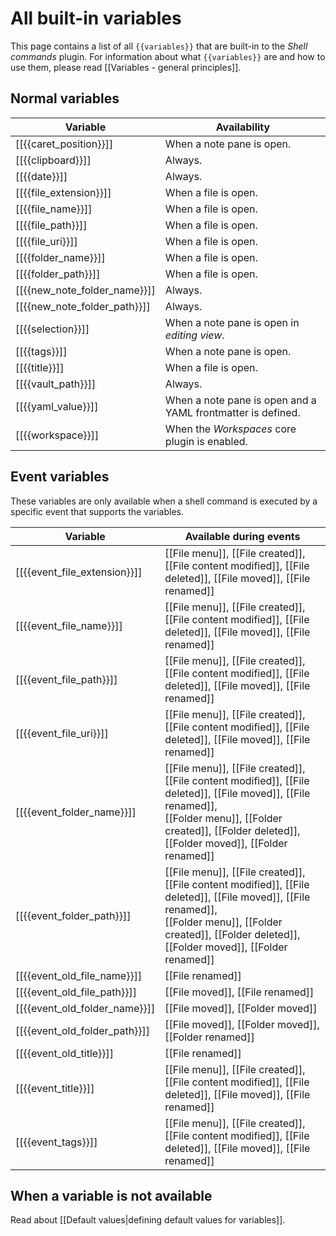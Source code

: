 # All built-in variables

This page contains a list of all `{{variables}}` that are built-in to the *Shell commands* plugin. For information about what `{{variables}}` are and how to use them, please read [[Variables - general principles]].

## Normal variables
| Variable                     | Availability                                                |
| ---------------------------- | ----------------------------------------------------------- |
| [[{{caret_position}}]]       | When a note pane is open.                                   |
| [[{{clipboard}}]]            | Always.                                                     |
| [[{{date}}]]                 | Always.                                                     |
| [[{{file_extension}}]]       | When a file is open.                                        |
| [[{{file_name}}]]            | When a file is open.                                        |
| [[{{file_path}}]]            | When a file is open.                                        |
| [[{{file_uri}}]]             | When a file is open.                                        |
| [[{{folder_name}}]]          | When a file is open.                                        |
| [[{{folder_path}}]]          | When a file is open.                                        |
| [[{{new_note_folder_name}}]] | Always.                                                     |
| [[{{new_note_folder_path}}]] | Always.                                                            |
| [[{{selection}}]]            | When a note pane is open in *editing view*.                 |
| [[{{tags}}]]                 | When a note pane is open.                                   |
| [[{{title}}]]                | When a file is open.                                        |
| [[{{vault_path}}]]           | Always.                                                     |
| [[{{yaml_value}}]]           | When a note pane is open and a YAML frontmatter is defined. |
| [[{{workspace}}]]            | When the *Workspaces* core plugin is enabled.               |

## Event variables
These variables are only available when a shell command is executed by a specific event that supports the variables.

| Variable                      | Available during events                                                                                                                                                                                          |
| ----------------------------- | ---------------------------------------------------------------------------------------------------------------------------------------------------------------------------------------------------------------- |
| [[{{event_file_extension}}]]  | [[File menu]], [[File created]], [[File content modified]], [[File deleted]], [[File moved]], [[File renamed]]                                                                                                   |
| [[{{event_file_name}}]]       | [[File menu]], [[File created]], [[File content modified]], [[File deleted]], [[File moved]], [[File renamed]]                                                                                                   |
| [[{{event_file_path}}]]       | [[File menu]], [[File created]], [[File content modified]], [[File deleted]], [[File moved]], [[File renamed]]                                                                                                   |
| [[{{event_file_uri}}]]        | [[File menu]], [[File created]], [[File content modified]], [[File deleted]], [[File moved]], [[File renamed]]                                                                                                   |
| [[{{event_folder_name}}]]     | [[File menu]], [[File created]], [[File content modified]], [[File deleted]], [[File moved]], [[File renamed]],<br>[[Folder menu]], [[Folder created]], [[Folder deleted]], [[Folder moved]], [[Folder renamed]] |
| [[{{event_folder_path}}]]     | [[File menu]], [[File created]], [[File content modified]], [[File deleted]], [[File moved]], [[File renamed]],<br>[[Folder menu]], [[Folder created]], [[Folder deleted]], [[Folder moved]], [[Folder renamed]] |
| [[{{event_old_file_name}}]]   | [[File renamed]]                                                                                                                                                                                                 |
| [[{{event_old_file_path}}]]   | [[File moved]], [[File renamed]]                                                                                                                                                                                 |
| [[{{event_old_folder_name}}]] | [[File moved]], [[Folder moved]]                                                                                                                                                                                 |
| [[{{event_old_folder_path}}]] | [[File moved]], [[Folder moved]], [[Folder renamed]]                                                                                                                                                             |
| [[{{event_old_title}}]]       | [[File renamed]]                                                                                                                                                                                                 |
| [[{{event_title}}]]           | [[File menu]], [[File created]], [[File content modified]], [[File deleted]], [[File moved]], [[File renamed]]                                                                                                   |
| [[{{event_tags}}]]            | [[File menu]], [[File created]], [[File content modified]], [[File deleted]], [[File moved]], [[File renamed]]                                                                                                   |

## When a variable is not available
Read about [[Default values|defining default values for variables]].